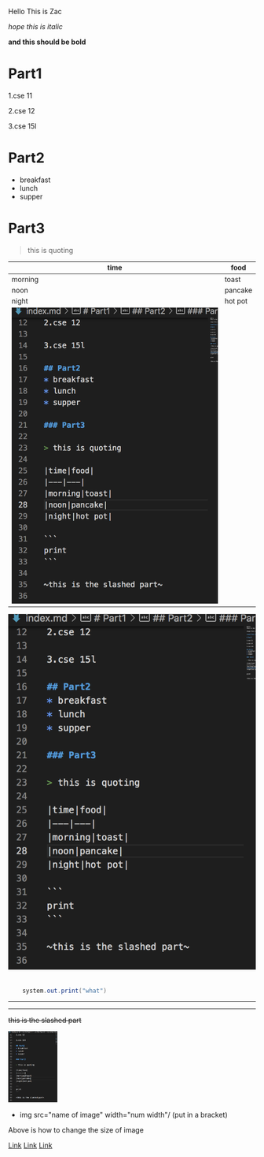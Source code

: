 Hello
This is Zac

*hope this is italic*

**and this should be bold**

# Part1

1.cse 11

2.cse 12

3.cse 15l

# Part2
* breakfast
* lunch
* supper

# Part3

> this is quoting

|time|food|
|---|---|
|morning|toast|
|noon|pancake|
|night|hot pot|
|![Image](cse15l_test.png)|

![Image](cse15l_test.png)
```java

    system.out.print("what")

```
---
---
~~this is the slashed part~~

<img src="cse15l_test.png" width="100"/>


* img src="name of image" width="num width"/ (put in a bracket)

Above is how to change the size of image

[Link](https://ucsd-cse15l-w22.github.io/weeks/)
[Link](https://zhl010.github.io/lab_report/)
[Link](lab_report.html)





